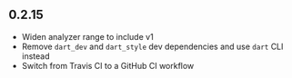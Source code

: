 ## 0.2.15

- Widen analyzer range to include v1
- Remove `dart_dev` and `dart_style` dev dependencies and use `dart` CLI instead
- Switch from Travis CI to a GitHub CI workflow
